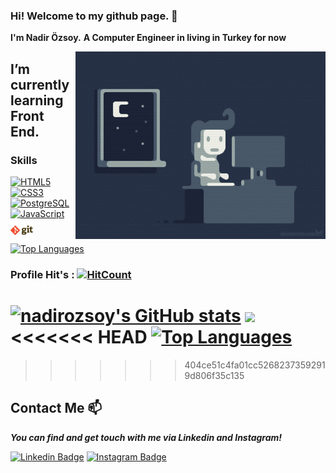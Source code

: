 ### Hi! Welcome to my github page. 👋

 **I'm Nadir Özsoy.** 
 **A Computer Engineer in living in Turkey for now**

<img align="right" alt="GIF" src="./code.gif" width="400"/>

##  I’m currently learning Front End.

### Skills
<a href="https://developer.mozilla.org/en-US/docs/Glossary/HTML5" target="_blank" rel="noreferrer"><img src="https://raw.githubusercontent.com/danielcranney/readme-generator/main/public/icons/skills/html5-colored.svg" width="36" height="36" alt="HTML5" /></a>
<a href="https://www.w3.org/TR/CSS/#css" target="_blank" rel="noreferrer"><img src="https://raw.githubusercontent.com/danielcranney/readme-generator/main/public/icons/skills/css3-colored.svg" width="36" height="36" alt="CSS3" /></a>
<a href="https://getbootstrap.com/" target="_blank" rel="noreferrer"><img src="https://raw.githubusercontent.com/danielcranney/readme-generator/main/public/icons/skills/bootstrap-colored.svg" width="36" height="36" alt="PostgreSQL" /></a>
<a href="https://developer.mozilla.org/en-US/docs/Web/JavaScript" target="_blank" rel="noreferrer"><img src="https://raw.githubusercontent.com/danielcranney/readme-generator/main/public/icons/skills/javascript-colored.svg" width="36" height="36" alt="JavaScript" /></a>
<img alt="Git" width="36" height="36" src="https://raw.githubusercontent.com/github/explore/80688e429a7d4ef2fca1e82350fe8e3517d3494d/topics/git/git.png" />
<a href="https://github.com/nadirozsoy" align="left"><img src="https://github-readme-stats.vercel.app/api/top-langs/?username=nadirozsoy&langs_count=5&title_color=6366f1&text_color=ffffff&icon_color=6366f1&bg_color=1c1917&hide_border=true&locale=en&custom_title=Top%20%Languages" alt="Top Languages" /></a>
### Profile Hit's : [![HitCount](https://hits.dwyl.com/nadirozsoy/nadirozsoy.svg?style=flat-square)](http://hits.dwyl.com/nadirozsoy/nadirozsoy)

<a href="http://www.github.com/nadirozsoy"><img src="https://github-readme-stats.vercel.app/api?username=nadirozsoy&show_icons=true&hide=&count_private=true&title_color=6366f1&text_color=ffffff&icon_color=6366f1&bg_color=1c1917&hide_border=true&show_icons=true" alt="nadirozsoy's GitHub stats" /></a>
<a href="http://www.github.com/nadirozsoy"><img src="https://github-readme-streak-stats.herokuapp.com/?user=nadirozsoy&stroke=ffffff&background=1c1917&ring=6366f1&fire=6366f1&currStreakNum=ffffff&currStreakLabel=6366f1&sideNums=ffffff&sideLabels=ffffff&dates=ffffff&hide_border=true" /></a>
<<<<<<< HEAD
<a href="https://github.com/nadirozsoy" align="left"><img src="https://github-readme-stats.vercel.app/api/top-langs/?username=nadirozsoy&langs_count=5&title_color=6366f1&text_color=ffffff&icon_color=6366f1&bg_color=1c1917&hide_border=true&locale=en&custom_title=Top%20%Languages" alt="Top Languages" /></a>
=======
>>>>>>> 404ce51c4fa01cc52682373592919d806f35c135

## Contact Me 📫

***You can find and get touch with me via Linkedin and Instagram!***

[![Linkedin Badge](https://img.shields.io/badge/nadirozsoy-follow%20on%20linkedin-blue?style=for-the-badge&logo=linkedin)](https://www.linkedin.com/in/thisisnadirozsoy/)
[![Instagram Badge](https://img.shields.io/badge/nadirozsoy-follow%20on%20instagram-blue?style=for-the-badge&logo=instagram)](https://instagram.com/thisisnadirozsoy/)
